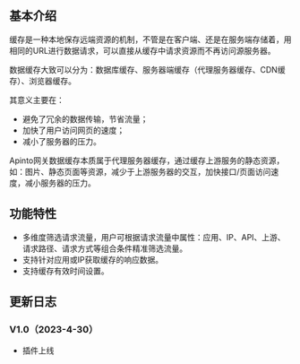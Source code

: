 ## 基本介绍
缓存是一种本地保存远端资源的机制，不管是在客户端、还是在服务端存储着，用相同的URL进行数据请求，可以直接从缓存中请求资源而不再访问源服务器。

数据缓存大致可以分为：数据库缓存、服务器端缓存（代理服务器缓存、CDN缓存）、浏览器缓存。

其意义主要在：
- 避免了冗余的数据传输，节省流量；
- 加快了用户访问网页的速度；
- 减小了服务器的压力。

Apinto网关数据缓存本质属于代理服务器缓存，通过缓存上游服务的静态资源，如：图片、静态页面等资源，减少于上游服务器的交互，加快接口/页面访问速度，减小服务器的压力。

## 功能特性
- 多维度筛选请求流量，用户可根据请求流量中属性：应用、IP、API、上游、请求路径、请求方式等组合条件精准筛选流量。
- 支持针对应用或IP获取缓存的响应数据。
- 支持缓存有效时间设置。

## 更新日志
### V1.0（2023-4-30）
- 插件上线
